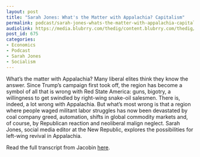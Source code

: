 ```yaml
---
layout: post
title: "Sarah Jones: What's the Matter with Appalachia? Capitalism"
permalink: podcast/sarah-jones-whats-the-matter-with-appalachia-capitalism
audiolink: https://media.blubrry.com/thedig/content.blubrry.com/thedig/The_Dig_-_EP_26_-_SarahJones.mp3
post_id: 675
categories: 
- Economics
- Podcast
- Sarah Jones
- Socialism
---
```


What’s the matter with Appalachia? Many liberal elites think they know the answer. Since Trump’s campaign first took off, the region has become a symbol of all that is wrong with Red State America: guns, bigotry, a willingness to get swindled by right-wing snake-oil salesmen. There is, indeed, a lot wrong with Appalachia. But what’s most wrong is that a region where people waged militant labor struggles has now been devastated by coal company greed, automation, shifts in global commodity markets and, of course, by Republican reaction and neoliberal malign neglect. Sarah Jones, social media editor at the New Republic, explores the possibilities for left-wing revival in Appalachia.

Read the full transcript from Jacobin 
[here](https://jacobinmag.com/2017/06/white-working-class-trump-appalachia-mining).